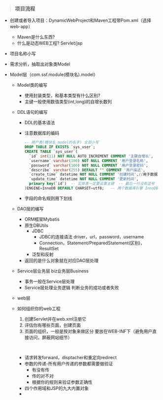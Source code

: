 > ### 项目流程

- 创建或者导入项目：DynamicWebProject和Maven工程带Pom.xml（选择web-app）

  - Maven是什么东西?
  - 什么是动态WEB工程?    Servlet/jsp

- 项目名称小写

- 需求分析，抽取出对象类Model

- Model层（com.ssf.module(模块名).model）

  - Model类的编写

    - 使用封装类型，和基本类型有什么区别?
    - 主键一般使用数值类型(int,long)的自增长数列

  - DDL语句的编写

    - DDL的基本语法

    - 注意数据库的编码

      ```sql
      -- 用户表(模块名_model的名字) 全部小写
      DROP TABLE IF EXISTS `sys_user`;
      CREATE TABLE `sys_user`(
      	`id` int(11) NOT NULL AUTO_INCREMENT COMMENT '主键自增长',    
      	`username` varchar(100) NOT NULL COMMENT '用户登录名称',
      	`password` varchar(100) NOT NULL COMMENT '用户登录密码',
      	`describe` varchar(255) DEFAULT "" COMMENT '用户描述',
      	`create_time` datetime NOT NULL COMMENT '创建时间',//用于数据库的运维
      	`update_time` datetime NOT NULL COMMENT '更新时间',
      	primary key(`id`)  -- 实体表一定要设置主键  -- 最后一行没有逗号
      )ENGINE=InnoDB DEFAULT CHARSET=utf8;   -- 两个数据库引擎 InnoDB Myisam
      ```

    - 字段的命名规则用下划线

  - DAO层的编写

    - ORM框架Mybatis
    - 原生DBUtils
      - JDBC
        - JDBC的连接语法 driver，url，password，username
        - Connection，Statement/PreparedStatement(区别)，ResultSet
      - 泛型和反射
    - 返回的是什么对象就在对应DAO层处理

  - Service层业务层  biz业务层Business

    - 事务一般在Service层处理
    - Service层处理业务逻辑 判断业务的成功或者失败

  - web层

  - 如何组织你的web工程

    1. 创建Servlet并在web.xml注册它
    2. 评估你有哪些页面，创建页面
    3. 页面的组织，一般是按对象来做区分 要放在WEB-INF下（避免用户直接访问，屏蔽网站细节）

    ​

    - 请求转发forward，disptacher和重定向redirect
    - 参数的传递-所有用户传递的参数都需要做验证
      - 有没有传
      - 传的对不对
      - 根据你的规则来验证参数正确性
    - 四个作用域和JSP的九大内置对象
    - ​